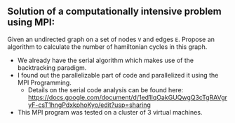 ## Solution of a computationally intensive problem using MPI:

Given an undirected graph on a set of nodes `V` and edges `E`. Propose an algorithm to calculate the number of hamiltonian cycles in this graph.

* We already have the serial algorithm which makes use of the backtracking paradigm.
* I found out the parallelizable part of code and parallelized it using the MPI Programming.
  * Details on the serial code analysis can be found here: https://docs.google.com/document/d/1ed1IqOakGUQwgQ3cTgRAVgryF-csT1hngPdxkphoKyo/edit?usp=sharing
* This MPI program was tested on a cluster of 3 virtual machines.
